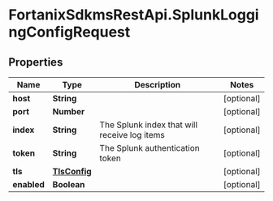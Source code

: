 # FortanixSdkmsRestApi.SplunkLoggingConfigRequest

## Properties
Name | Type | Description | Notes
------------ | ------------- | ------------- | -------------
**host** | **String** |  | [optional] 
**port** | **Number** |  | [optional] 
**index** | **String** | The Splunk index that will receive log items | [optional] 
**token** | **String** | The Splunk authentication token | [optional] 
**tls** | [**TlsConfig**](TlsConfig.md) |  | [optional] 
**enabled** | **Boolean** |  | [optional] 


